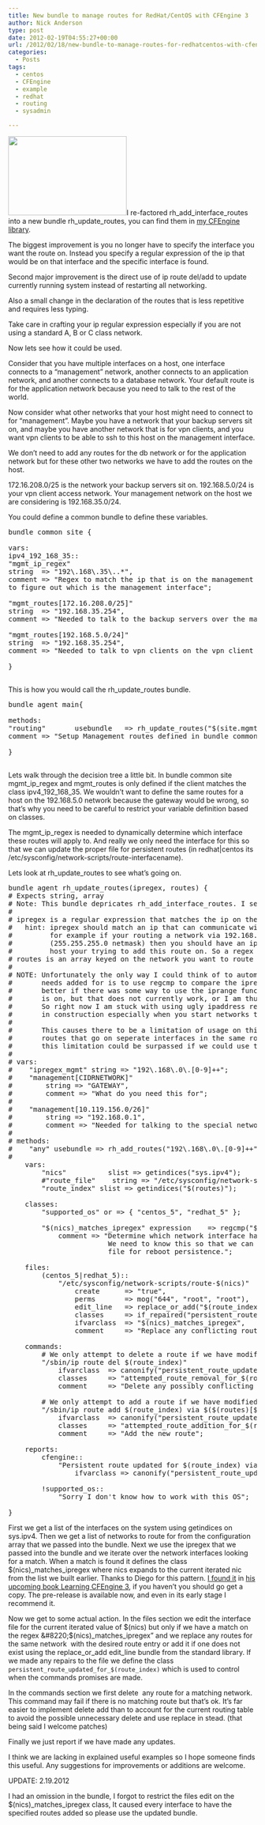 ```yaml
---
title: New bundle to manage routes for RedHat/CentOS with CFEngine 3
author: Nick Anderson
type: post
date: 2012-02-19T04:55:27+00:00
url: /2012/02/18/new-bundle-to-manage-routes-for-redhatcentos-with-cfengine-3/
categories:
  - Posts
tags:
  - centos
  - CFEngine
  - example
  - redhat
  - routing
  - sysadmin

---
```

<img class="alignleft" src="http://farm4.staticflickr.com/3435/3388655598_42e5832466_m.jpg" alt="" width="240" height="160" />I re-factored rh\_add\_interface\_routes into a new bundle rh\_update_routes, you can find them in [my CFEngine library][1].

The biggest improvement is you no longer have to specify the interface you want the route on. Instead you specify a regular expression of the ip that would be on that interface and the specific interface is found.

Second major improvement is the direct use of ip route del/add to update currently running system instead of restarting all networking.

Also a small change in the declaration of the routes that is less repetitive and requires less typing.

Take care in crafting your ip regular expression especially if you are not using a standard A, B or C class network.

Now lets see how it could be used.

Consider that you have multiple interfaces on a host, one interface connects to a &#8220;management&#8221; network, another connects to an application network, and another connects to a database network. Your default route is for the application network because you need to talk to the rest of the world.

Now consider what other networks that your host might need to connect to for &#8220;management&#8221;. Maybe you have a network that your backup servers sit on, and maybe you have another network that is for vpn clients, and you want vpn clients to be able to ssh to this host on the management interface.

We don&#8217;t need to add any routes for the db network or for the application network but for these other two networks we have to add the routes on the host.

172.16.208.0/25 is the network your backup servers sit on. 192.168.5.0/24 is your vpn client access network. Your management network on the host we are considering is 192.168.35.0/24.

You could define a common bundle to define these variables.

<pre class="brush: plain; title: ; notranslate" title="">bundle common site {

vars:
ipv4_192_168_35::
"mgmt_ip_regex"
string  =&gt; "192\.168\.35\..*",
comment =&gt; "Regex to match the ip that is on the management network, we use this
to figure out which is the management interface";

"mgmt_routes[172.16.208.0/25]"
string  =&gt; "192.168.35.254",
comment =&gt; "Needed to talk to the backup servers over the management network";

"mgmt_routes[192.168.5.0/24]"
string  =&gt; "192.168.35.254",
comment =&gt; "Needed to talk to vpn clients on the vpn client network";

}

</pre>

This is how you would call the rh\_update\_routes bundle.

<pre class="brush: plain; title: ; notranslate" title="">bundle agent main{

methods:
"routing"       usebundle   =&gt; rh_update_routes("$(site.mgmt_ip_regex)", "site.mgmt_routes"),
comment =&gt; "Setup Management routes defined in bundle common site";

}

</pre>

Lets walk through the decision tree a little bit. In bundle common site mgmt\_ip\_regex and mgmt\_routes is only defined if the client matches the class ipv4\_192\_168\_35. We wouldn&#8217;t want to define the same routes for a host on the 192.168.5.0 network because the gateway would be wrong, so that&#8217;s why you need to be careful to restrict your variable definition based on classes.

The mgmt\_ip\_regex is needed to dynamically determine which interface these routes will apply to. And really we only need the interface for this so that we can update the proper file for persistent routes (in redhat|centos its /etc/sysconfig/network-scripts/route-interfacename).

Lets look at rh\_update\_routes to see what&#8217;s going on.

<pre class="brush: plain; title: ; notranslate" title="">bundle agent rh_update_routes(ipregex, routes) {
# Expects string, array
# Note: This bundle depricates rh_add_interface_routes. I see no good reason to continue using it.
#
# ipregex is a regular expression that matches the ip on the interface you want these routes added
#   hint: ipregex should match an ip that can communicate with the specified gateway
#         for example if your routing a network via 192.168.0.1 and the network is a /24 network
#         (255.255.255.0 netmask) then you should have an ip in the range 192.168.0.1-254 on the
#         host your trying to add this route on. So a regex of 192\.168\.0\.[0-9]++ would work.
# routes is an array keyed on the network you want to route to with the string value being the gateway to use.
#
# NOTE: Unfortunately the only way I could think of to automatically determine the interface a route
#       needs added for is to use regcmp to compare the ipregex to the array of addresses. It would be
#       better if there was some way to use the iprange function to determine which nic an ipaddress
#       is on, but that does not currently work, or I am thus far to dense to figure out how.
#       So right now I am stuck with using ugly ipaddress regular expressions which can be error prone
#       in construction especially when you start networks that dont fall into octet boundaries
#
#       This causes there to be a limitation of usage on this bundle, you MUST NOT MIX
#       routes that go on seperate interfaces in the same route configuration array. I believe
#       this limitation could be surpassed if we could use the iprange or similar function.
#
# vars:
#    "ipregex_mgmt" string =&gt; "192\.168\.0\.[0-9]++";
#    "management[CIDRNETWORK]"
#        string =&gt; "GATEWAY",
#        comment =&gt; "What do you need this for";
#
#    "management[10.119.156.0/26]"
#        string =&gt; "192.168.0.1",
#        comment =&gt; "Needed for talking to the special network used for backup servers";
#
# methods:
#    "any" usebundle =&gt; rh_add_routes("192\.168\.0\.[0-9]++", "context.management");
#
    vars:
        "nics"          slist =&gt; getindices("sys.ipv4");
        #"route_file"    string =&gt; "/etc/sysconfig/network-scripts/route-$(interface)";
        "route_index" slist =&gt; getindices("$(routes)");

    classes:
        "supported_os" or =&gt; { "centos_5", "redhat_5" };

        "$(nics)_matches_ipregex" expression    =&gt; regcmp("$(ipregex)", "$(sys.ipv4[$(nics)])"),
            comment =&gt; "Determine which network interface has an ip that we are adding routes for.
                        We need to know this so that we can insert the route in the proper
                        file for reboot persistence.";

    files:
        (centos_5|redhat_5)::
            "/etc/sysconfig/network-scripts/route-$(nics)"
                create      =&gt; "true",
                perms       =&gt; mog("644", "root", "root"),
                edit_line   =&gt; replace_or_add("$(route_index).*", "$(route_index) via $($(this.routes)[$(route_index)])"),
                classes     =&gt; if_repaired("persistent_route_updated_for_$(route_index)"),
                ifvarclass  =&gt; "$(nics)_matches_ipregex",
                comment     =&gt; "Replace any conflicting routes and ensure persistent across reboots";

    commands:
        # We only attempt to delete a route if we have modified the persistent route file
        "/sbin/ip route del $(route_index)"
            ifvarclass  =&gt; canonify("persistent_route_updated_for_$(route_index)"),
            classes     =&gt; "attempted_route_removal_for_$(route_index)",
            comment     =&gt; "Delete any possibly conflicting old route before adding the new one";

        # We only attempt to add a route if we have modified the persistent route file
        "/sbin/ip route add $(route_index) via $($(routes)[$(route_index)])"
            ifvarclass  =&gt; canonify("persistent_route_updated_for_$(route_index)"),
            classes     =&gt; "attempted_route_addition_for_$(route_index)",
            comment     =&gt; "Add the new route";

    reports:
        cfengine::
            "Persistent route updated for $(route_index) via $($(routes)[$(route_index)]) on dev $(nics)"
                ifvarclass =&gt; canonify("persistent_route_updated_for_$(route_index)");

        !supported_os::
            "Sorry I don't know how to work with this OS";

}
</pre>

First we get a list of the interfaces on the system using getindices on sys.ipv4. Then we get a list of networks to route for from the configuration array that we passed into the bundle. Next we use the ipregex that we passed into the bundle and we iterate over the network interfaces looking for a match. When a match is found it defines the class $(nics)\_matches\_ipregex where nics expands to the current iterated nic from the list we built earlier. Thanks to Diego for this pattern. [I found it][2] in [his upcoming book Learning CFEngine 3][3], if you haven&#8217;t you should go get a copy. The pre-release is available now, and even in its early stage I recommend it.

Now we get to some actual action. In the files section we edit the interface file for the current iterated value of $(nics) but only if we have a match on the regex &#8220;$(nics)\_matches\_ipregex&#8221; and we replace any routes for the same network  with the desired route entry or add it if one does not exist using the replace\_or\_add edit_line bundle from the standard library. If we made any repairs to the file we define the class `persistent_route_updated_for_$(route_index)` which is used to control when the commands promises are made.

In the commands section we first delete  any route for a matching network. This command may fail if there is no matching route but that&#8217;s ok. It&#8217;s far easier to implement delete add than to account for the current routing table to avoid the possible unnecessary delete and use replace in stead. (that being said I welcome patches)

Finally we just report if we have made any updates.

I think we are lacking in explained useful examples so I hope someone finds this useful. Any suggestions for improvements or additions are welcome.

UPDATE: 2.19.2012

I had an omission in the bundle, I forgot to restrict the files edit on the $(nics)\_matches\_ipregex class, It caused every interface to have the specified routes added so please use the updated bundle.

 [1]: https://github.com/nickanderson/nickanderson-cfengine-library/blob/master/lib_rh.cf
 [2]: http://cf-learn.info/code/ch04/edit_inittab_tso.cf.html
 [3]: http://cf-learn.info/